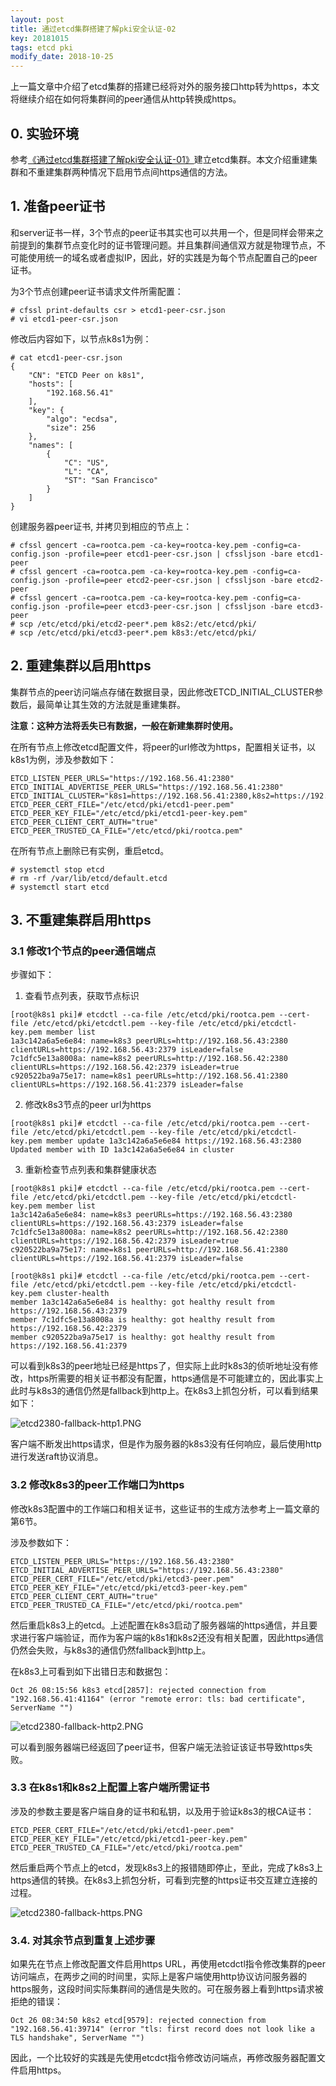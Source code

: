 ```yaml
---
layout: post
title: 通过etcd集群搭建了解pki安全认证-02
key: 20181015
tags: etcd pki
modify_date: 2018-10-25
---
```


上一篇文章中介绍了etcd集群的搭建已经将对外的服务接口http转为https，本文将继续介绍在如何将集群间的peer通信从http转换成https。

<!--more-->

## 0. 实验环境

参考[《通过etcd集群搭建了解pki安全认证-01》](https://lprincewhn.github.io/2018/09/15/etcd-ha-pki-01.html)建立etcd集群。本文介绍重建集群和不重建集群两种情况下启用节点间https通信的方法。

## 1. 准备peer证书

和server证书一样，3个节点的peer证书其实也可以共用一个，但是同样会带来之前提到的集群节点变化时的证书管理问题。并且集群间通信双方就是物理节点，不可能使用统一的域名或者虚拟IP，因此，好的实践是为每个节点配置自己的peer证书。

为3个节点创建peer证书请求文件所需配置：
```
# cfssl print-defaults csr > etcd1-peer-csr.json
# vi etcd1-peer-csr.json
```
修改后内容如下，以节点k8s1为例：
```
# cat etcd1-peer-csr.json
{
    "CN": "ETCD Peer on k8s1",
    "hosts": [
        "192.168.56.41"
    ],
    "key": {
        "algo": "ecdsa",
        "size": 256
    },
    "names": [
        {
            "C": "US",
            "L": "CA",
            "ST": "San Francisco"
        }
    ]
}
```

创建服务器peer证书, 并拷贝到相应的节点上：
```
# cfssl gencert -ca=rootca.pem -ca-key=rootca-key.pem -config=ca-config.json -profile=peer etcd1-peer-csr.json | cfssljson -bare etcd1-peer
# cfssl gencert -ca=rootca.pem -ca-key=rootca-key.pem -config=ca-config.json -profile=peer etcd2-peer-csr.json | cfssljson -bare etcd2-peer
# cfssl gencert -ca=rootca.pem -ca-key=rootca-key.pem -config=ca-config.json -profile=peer etcd3-peer-csr.json | cfssljson -bare etcd3-peer
# scp /etc/etcd/pki/etcd2-peer*.pem k8s2:/etc/etcd/pki/
# scp /etc/etcd/pki/etcd3-peer*.pem k8s3:/etc/etcd/pki/
```

## 2. 重建集群以启用https

集群节点的peer访问端点存储在数据目录，因此修改ETCD_INITIAL_CLUSTER参数后，最简单让其生效的方法就是重建集群。

**注意：这种方法将丢失已有数据，一般在新建集群时使用。**

在所有节点上修改etcd配置文件，将peer的url修改为https，配置相关证书，以k8s1为例，涉及参数如下：
```
ETCD_LISTEN_PEER_URLS="https://192.168.56.41:2380"
ETCD_INITIAL_ADVERTISE_PEER_URLS="https://192.168.56.41:2380"
ETCD_INITIAL_CLUSTER="k8s1=https://192.168.56.41:2380,k8s2=https://192.168.56.42:2380,k8s3=https://192.168.56.43:2380"
ETCD_PEER_CERT_FILE="/etc/etcd/pki/etcd1-peer.pem"
ETCD_PEER_KEY_FILE="/etc/etcd/pki/etcd1-peer-key.pem"
ETCD_PEER_CLIENT_CERT_AUTH="true"
ETCD_PEER_TRUSTED_CA_FILE="/etc/etcd/pki/rootca.pem"
```

在所有节点上删除已有实例，重启etcd。
```
# systemctl stop etcd
# rm -rf /var/lib/etcd/default.etcd
# systemctl start etcd
```

## 3. 不重建集群启用https

### 3.1 修改1个节点的peer通信端点

步骤如下：

1. 查看节点列表，获取节点标识

```
[root@k8s1 pki]# etcdctl --ca-file /etc/etcd/pki/rootca.pem --cert-file /etc/etcd/pki/etcdctl.pem --key-file /etc/etcd/pki/etcdctl-key.pem member list
1a3c142a6a5e6e84: name=k8s3 peerURLs=http://192.168.56.43:2380 clientURLs=https://192.168.56.43:2379 isLeader=false
7c1dfc5e13a8008a: name=k8s2 peerURLs=http://192.168.56.42:2380 clientURLs=https://192.168.56.42:2379 isLeader=true
c920522ba9a75e17: name=k8s1 peerURLs=http://192.168.56.41:2380 clientURLs=https://192.168.56.41:2379 isLeader=false
```

2. 修改k8s3节点的peer url为https

```
[root@k8s1 pki]# etcdctl --ca-file /etc/etcd/pki/rootca.pem --cert-file /etc/etcd/pki/etcdctl.pem --key-file /etc/etcd/pki/etcdctl-key.pem member update 1a3c142a6a5e6e84 https://192.168.56.43:2380
Updated member with ID 1a3c142a6a5e6e84 in cluster
```

3. 重新检查节点列表和集群健康状态

```
[root@k8s1 pki]# etcdctl --ca-file /etc/etcd/pki/rootca.pem --cert-file /etc/etcd/pki/etcdctl.pem --key-file /etc/etcd/pki/etcdctl-key.pem member list
1a3c142a6a5e6e84: name=k8s3 peerURLs=https://192.168.56.43:2380 clientURLs=https://192.168.56.43:2379 isLeader=false
7c1dfc5e13a8008a: name=k8s2 peerURLs=http://192.168.56.42:2380 clientURLs=https://192.168.56.42:2379 isLeader=true
c920522ba9a75e17: name=k8s1 peerURLs=http://192.168.56.41:2380 clientURLs=https://192.168.56.41:2379 isLeader=false

[root@k8s1 pki]# etcdctl --ca-file /etc/etcd/pki/rootca.pem --cert-file /etc/etcd/pki/etcdctl.pem --key-file /etc/etcd/pki/etcdctl-key.pem cluster-health
member 1a3c142a6a5e6e84 is healthy: got healthy result from https://192.168.56.43:2379
member 7c1dfc5e13a8008a is healthy: got healthy result from https://192.168.56.42:2379
member c920522ba9a75e17 is healthy: got healthy result from https://192.168.56.41:2379
```

可以看到k8s3的peer地址已经是https了，但实际上此时k8s3的侦听地址没有修改，https所需要的相关证书都没有配置，https通信是不可能建立的，因此事实上此时与k8s3的通信仍然是fallback到http上。在k8s3上抓包分析，可以看到结果如下：

![etcd2380-fallback-http1.PNG](http://lprincewhn.github.io/assets/images/etcd2380-fallback-http1.PNG)

客户端不断发出https请求，但是作为服务器的k8s3没有任何响应，最后使用http进行发送raft协议消息。

### 3.2 修改k8s3的peer工作端口为https

修改k8s3配置中的工作端口和相关证书，这些证书的生成方法参考上一篇文章的第6节。

涉及参数如下：

```
ETCD_LISTEN_PEER_URLS="https://192.168.56.43:2380"
ETCD_INITIAL_ADVERTISE_PEER_URLS="https://192.168.56.43:2380"
ETCD_PEER_CERT_FILE="/etc/etcd/pki/etcd3-peer.pem"      
ETCD_PEER_KEY_FILE="/etc/etcd/pki/etcd3-peer-key.pem"
ETCD_PEER_CLIENT_CERT_AUTH="true"                       
ETCD_PEER_TRUSTED_CA_FILE="/etc/etcd/pki/rootca.pem"
```
然后重启k8s3上的etcd。上述配置在k8s3启动了服务器端的https通信，并且要求进行客户端验证，而作为客户端的k8s1和k8s2还没有相关配置，因此https通信仍然会失败，与k8s3的通信仍然fallback到http上。

在k8s3上可看到如下出错日志和数据包：

```
Oct 26 08:15:56 k8s3 etcd[2857]: rejected connection from "192.168.56.41:41164" (error "remote error: tls: bad certificate", ServerName "")
```

![etcd2380-fallback-http2.PNG](http://lprincewhn.github.io/assets/images/etcd2380-fallback-http2.PNG)

可以看到服务器端已经返回了peer证书，但客户端无法验证该证书导致https失败。

### 3.3 在k8s1和k8s2上配置上客户端所需证书

涉及的参数主要是客户端自身的证书和私钥，以及用于验证k8s3的根CA证书：

```
ETCD_PEER_CERT_FILE="/etc/etcd/pki/etcd1-peer.pem"      
ETCD_PEER_KEY_FILE="/etc/etcd/pki/etcd1-peer-key.pem"                      
ETCD_PEER_TRUSTED_CA_FILE="/etc/etcd/pki/rootca.pem"
```
然后重启两个节点上的etcd，发现k8s3上的报错随即停止，至此，完成了k8s3上https通信的转换。在k8s3上抓包分析，可看到完整的https证书交互建立连接的过程。

![etcd2380-fallback-https.PNG](http://lprincewhn.github.io/assets/images/etcd2380-https.PNG)

### 3.4. 对其余节点到重复上述步骤

如果先在节点上修改配置文件启用https URL，再使用etcdctl指令修改集群的peer访问端点，在两步之间的时间里，实际上是客户端使用http协议访问服务器的https服务，这段时间实际集群间的通信是失败的。可在服务器上看到https请求被拒绝的错误：

```
Oct 26 08:34:50 k8s2 etcd[9579]: rejected connection from "192.168.56.41:39714" (error "tls: first record does not look like a TLS handshake", ServerName "")
```

因此，一个比较好的实践是先使用etcdct指令修改访问端点，再修改服务器配置文件启用https。
